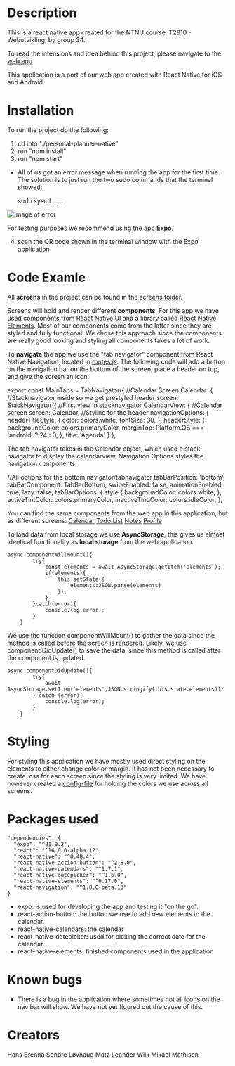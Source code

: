 # Description

This is a react native app created for the NTNU course IT2810 - Webutvikling, by group 34.

To read the intensions and idea behind this project, please navigate to the [web app](../personal-planner/).

This application is a port of our web app created with React Native for iOS and Android.

# Installation

To run the project do the following:
1. cd into "./personal-planner-native"
2. run "npm install"
3. run "npm start"
- All of us got an error message when running the app for the first time. The solution is to just run the two sudo commands that the terminal showed:

    sudo sysctl ......

![Image of error](https://imgur.com/cH3QiVe)

For testing purposes we recommend using the app [__Expo__](https://expo.io).

4. scan the QR code shown in the terminal window with the Expo application

# Code Examle

All __screens__ in the project can be found in the [screens folder](./screens/). 

Screens will hold and render different __components__. For this app we have used components from [React Native UI](https://facebook.github.io/react-native/docs/native-components-ios.html) and a library called [React Native Elements](https://react-native-training.github.io/react-native-elements/). Most of our components come from the latter since they are styled and fully functional. We chose this approach since the components are really good looking and styling all components takes a lot of work.

To __navigate__ the app we use the "tab navigator" component from React Native Navigation, located in [routes.js](./config/routes.js). The following code will add a button on the navigation bar on the bottom of the screen, place a header on top, and give the screen an icon:

  export const MainTabs = TabNavigator({
      //Calendar Screen
      Calendar: {
          //Stacknavigator inside so we get prestyled header
          screen: StackNavigator({
              //First view in stacknavigator
              CalendarView: {
                  //Calendar screen
                  screen: Calendar,
                  //Styling for the header
                  navigationOptions: {
                      headerTitleStyle: {
                          color: colors.white,
                          fontSize: 30,
                      },
                      headerStyle: {
                          backgroundColor: colors.primaryColor,
                          marginTop: Platform.OS === 'android' ? 24 : 0,
                      },
                      title: 'Agenda'
                  }
              },

The tab navigator takes in the Calendar object, which used a stack navigator to display the calendarview. Navigation Options styles the navigation components.

  //All options for the bottom navigator/tabnavigator
  tabBarPosition: 'bottom',
  tabBarComponent: TabBarBottom,
  swipeEnabled: false,
  animationEnabled: true,
  lazy: false,
  tabBarOptions: {
      style:{
          backgroundColor: colors.white,
      },
      activeTintColor: colors.primaryColor,
      inactiveTingColor: colors.idleColor,
  },

You can find the same components from the web app in this application, but as different screens:
[Calendar](./screens/calendar.js)
[Todo List](./screens/todo-list.js)
[Notes](./screens/notes.js)
[Profile](./screens/profile.js)

To load data from local storage we use __AsyncStorage__, this gives us almost identical functionality as __local storage__ from the web application. 

    async componentWillMount(){
            try{
                const elements = await AsyncStorage.getItem('elements');
                if(elements){
                    this.setState({
                        elements:JSON.parse(elements)
                    });
                }
            }catch(error){
                console.log(error);
            }
        }

We use the function componentWillMount() to gather the data since the method is called before the screen is rendered.
Likely, we use componendDidUpdate() to save the data, since this method is called after the component is updated.

    async componentDidUpdate(){
            try{
                await AsyncStorage.setItem('elements',JSON.stringify(this.state.elements));
            } catch (error){
                console.log(error);
            }
        }

# Styling

For styling this application we have mostly used direct styling on the elements to either change color or margin. It has not been necessary to create .css for each screen since the styling is very limited. We have however created a [config-file](./config/colors.js) for holding the colors we use across all screens.

# Packages used


    "dependencies": {
      "expo": "^21.0.2",
      "react": "^16.0.0-alpha.12",
      "react-native": "^0.48.4",
      "react-native-action-button": "^2.8.0",
      "react-native-calendars": "^1.7.1",
      "react-native-datepicker": "^1.6.0",
      "react-native-elements": "^0.17.0",
      "react-navigation": "^1.0.0-beta.13"
    }

- expo: is used for developing the app and testing it "on the go".
- react-action-button: the button we use to add new elements to the calendar.
- react-native-calendars: the calendar
- react-native-datepicker: used for picking the correct date for the calendar.
- react-native-elements: finished components used in the application

# Known bugs
- There is a bug in the application where sometimes not all icons on the nav bar will show. We have not yet figured out the cause of this.

# Creators

Hans Brenna
Sondre Løvhaug
Matz Leander Wiik
Mikael Mathisen